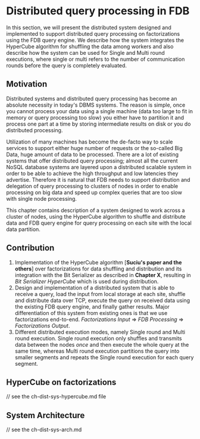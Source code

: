 # Distributed query processing in FDB

In this section, we will present the distributed system designed and implemented to support distributed query processing on factorizations using the FDB query engine. We describe how the system integrates the HyperCube algorithm for shuffling the data among workers and also describe how the system can be used for Single and Multi round executions, where single or multi refers to the number of communication rounds before the query is completely evaluated.

## Motivation

Distributed systems and distributed query processing has become an absolute necessity in today's DBMS systems. The reason is simple, once you cannot process your data using a single machine (data too large to fit in memory or query processing too slow) you either have to partition it and process one part at a time by storing intermediate results on disk or you do distributed processing. 

Utilization of many machines has become the de-facto way to scale services to support either huge number of requests or the so-called Big Data, huge amount of data to be processed. There are a lot of existing systems that offer distributed query processing; almost all the current NoSQL database systems are layered upon a distributed scalable system in order to be able to achieve the high throughput and low latencies they advertise. Therefore it is natural that FDB needs to support distribution and delegation of query processing to clusters of nodes in order to enable processing on big data and speed up complex queries that are too slow with single node processing.

This chapter contains description of a system designed to work across a cluster of nodes, using the HyperCube algorithm to shuffle and distribute data and FDB query engine for query processing on each site with the local data partition.

## Contribution

1. Implementation of the HyperCube algorithm [**Suciu's paper and the others**] over factorizations for data shuffling and distribution and its integration with the Bit Serializer as described in **Chapter X**, resulting in _Bit Serializer HyperCube_ which is used during distribution.
2. Design and implementation of a distributed system that is able to receive a query, load the input from local storage at each site, shuffle and distribute data over TCP, execute the query on received data using the existing FDB query engine, and finally gather results. Major differentiation of this system from existing ones is that we use factorizations end-to-end. _Factorizations Input_ => _FDB Processing_ => _Factorizations Output_. 
3. Different distributed execution modes, namely Single round and Multi round execution. Single round execution only shuffles and transmits data between the nodes _once_ and then execute the whole query at the same time, whereas Multi round execution partitions the query into smaller segments and repeats the Single round execution for each query segment.

## HyperCube on factorizations

// see the ch-dist-sys-hypercube.md file

## System Architecture

// see the ch-dist-sys-arch.md
